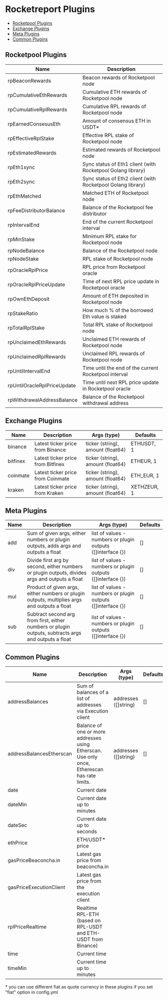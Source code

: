 
# Rocketreport Plugins

- [Rocketpool Plugins
](#rocketpool-plugins)
- [Exchange Plugins
](#exchange-plugins)
- [Meta Plugins
](#meta-plugins)
- [Common Plugins
](#common-plugins)
## Rocketpool Plugins
| Name | Description |
|------|-------------|
| rpBeaconRewards | Beacon rewards of Rocketpool node |
| rpCumulativeEthRewards | Cumulative ETH rewards of Rocketpool node |
| rpCumulativeRplRewards | Cumulative RPL rewards of Rocketpool node |
| rpEarnedConsesusEth | Amount of consensus ETH in USDT* |
| rpEffectiveRplStake | Effective RPL stake of Rocketpool node |
| rpEstimatedRewards | Estimated rewards of Rocketpool node |
| rpEth1sync | Sync status of Eth1 client (with Rocketpool Golang library) |
| rpEth2sync | Sync status of Eth2 client (with Rocketpool Golang library) |
| rpEthMatched | Matched ETH of Rocketpool node |
| rpFeeDistributorBalance | Balance of the Rocketpool fee distributor |
| rpIntervalEnd | End of the current Rocketpool interval |
| rpMinStake | Minimum RPL stake for Rocketpool node |
| rpNodeBalance | Balance of the Rocketpool node |
| rpNodeStake | RPL stake of Rocketpool node |
| rpOracleRplPrice | RPL price from Rocketpool oracle |
| rpOracleRplPriceUpdate | Time of next RPL price update in Rocketpool oracle |
| rpOwnEthDeposit | Amount of ETH deposited in Rocketpool node |
| rpStakeRatio | How much % of the borrowed Eth value is staked |
| rpTotalRplStake | Total RPL stake of Rocketpool node |
| rpUnclaimedEthRewards | Unclaimed ETH rewards of Rocketpool node |
| rpUnclaimedRplRewards | Unclaimed RPL rewards of Rocketpool node |
| rpUntilIntervalEnd | Time until the end of the current Rocketpool interval |
| rpUntilOracleRplPriceUpdate | Time until next RPL price update in Rocketpool oracle |
| rpWithdrawalAddressBalance | Balance of the Rocketpool withdrawal address |


## Exchange Plugins
| Name | Description | Args (type) | Defaults |
|------|-------------|------|--------------|
| binance | Latest ticker price from Binance | ticker (string), amount (float64) | ETHUSDT, 1 |
| bitfinex | Latest ticker price from Bitfinex | ticker (string), amount (float64) | ETHEUR, 1 |
| coinmate | Latest ticker price from Coinmate | ticker (string), amount (float64) | ETH_EUR, 1 |
| kraken | Latest ticker price from Kraken | ticker (string), amount (float64) | XETHZEUR, 1 |


## Meta Plugins
| Name | Description | Args (type) | Defaults |
|------|-------------|------|--------------|
| add | Sum of given args, either numbers or plugin outputs, adds args and outputs a float | list of values - numbers or plugin outputs ([]interface {}) | [] |
| div | Divide first arg by second, either numbers or plugin outputs, divides args and outputs a float | list of values - numbers or plugin outputs ([]interface {}) | [] |
| mul | Product of given args, either numbers or plugin outputs, multiplies args and outputs a float | list of values - numbers or plugin outputs ([]interface {}) | [] |
| sub | Subtract second arg from first, either numbers or plugin outputs, subtracts args and outputs a float | list of values - numbers or plugin outputs ([]interface {}) | [] |


## Common Plugins
| Name | Description | Args (type) | Defaults |
|------|-------------|------|--------------|
| addressBalances | Sum of balances of a list of addresses via Execution client | addresses ([]string) | [] |
| addressBalancesEtherscan | Balance of one or more addresses using Etherscan. Use only once, Etherescan has rate limits. | addresses ([]string) | [] |
| date | Current date |  |  |
| dateMin | Current date up to minutes |  |  |
| dateSec | Current date up to seconds |  |  |
| ethPrice | ETH/USDT* price |  |  |
| gasPriceBeaconcha.in | Latest gas price from beaconcha.in |  |  |
| gasPriceExecutionClient | Latest gas price from the execution client |  |  |
| rplPriceRealtime | Realtime RPL-ETH (based on RPL-USDT and ETH-USDT from Binance) |  |  |
| time | Current time |  |  |
| timeMin | Current time up to minutes |  |  |




&ast; you can use different fiat as quote currency in these plugins if you set "fiat" option in config.yml